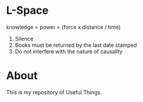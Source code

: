 # L-Space
knowledge = power = (force x distance / time)

1. Silence
2. Books must be returned by the last date stamped
3. Do not interfere with the nature of causality

# About
This is my repository of Useful Things.
